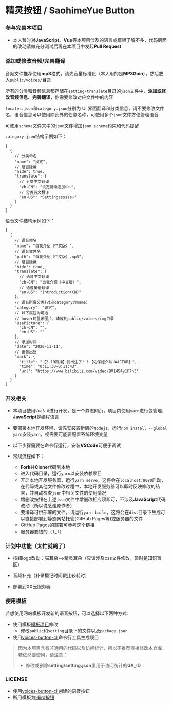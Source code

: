 # 精灵按钮 / SaohimeYue Button

### 参与完善本项目

- 本人暂时对**JavaScript**、**Vue**等本项目涉及的语言或框架了解不多，代码层面的改动请做充分测试后再在本项目中发起**Pull Request**

### 添加或修改音频/完善翻译

音频文件推荐使用**mp3**格式，请先音量标准化（本人用的是**MP3Gain**），然后放入`public/voices/`目录

所有的分类和音频信息都存储在`setting/translate`目录的`json`文件中，**添加或修改音频信息**、**完善翻译**，你需要修改对应文件中的内容

`locales.json`和`category.json`分别为 UI 界面翻译和分类信息，请不要修改文件名，语音信息可以使用除此外的任意名称，可使用多个`json`文件方便管理语音

可使用`schema`文件夹中的`json`文件增加`json schema`约束和代码提醒

`category.json`结构示例如下：

```jsonc
[
  {
    // 分类命名
    "name": "设定",
    // 是否隐藏
    "hide": true,
    "translate": {
      // 分类中文翻译
      "zh-CN": "设定持续追加中~",
      // 分类英文翻译
      "en-US": "Settingssssss~"
    }
  }
]
```

语音文件结构示例如下：

```jsonc
[
  {
    // 语音命名
    "name": "自我介绍（中文版）",
    // 语音文件名
    "path": "自我介绍（中文版）.mp3",
    // 是否隐藏
    "hide": true,
    "translate": {
      // 语音中文翻译
      "zh-CN": "自我介绍（中文版）",
      // 语音英语翻译
      "en-US": "Introduction(CN)"
    },
    // 语音所属分类(对应category的name)
    "category": "设定",
    // 以下属性为可选
    // hover时显示图片，请放到public/voices/img目录
    "usePicture": {
      "zh-CN": "",
      "en-US": ""
    },
    // 添加时间
    "date": "2020-11-11",
    // 语音出处
    "mark": {
      "title": "【2-19首播】我出生了！！【佐保姬夕映-WACTOR】",
      "time": "0:11:30~0:11:43",
      "url": "https://www.bilibili.com/video/BV14S4y1F7n3"
    }
  }
]
```

### 开发相关

- 本项目使用`Vue3.0`进行开发，是一个静态网页，项目内使用`yarn`进行包管理，**JavaScript**是编程语言

- 要部署本地开发环境，请先安装较新版的`Nodejs`，运行`npm install --global yarn`安装`yarn`，视需要可能要配置系统环境变量

- 以下步骤需要在命令行运行，安装**VSCode**可便于调试

- 常规流程如下：

    - **Fork**并**Clone**代码到本地
    - 进入代码目录，运行`yarn`以安装依赖项目
    - 开启本地开发服务器，运行`yarn serve`，这将会在`localhost:8080`启动，在代码或其他文件修改过程中，本地开发服务器可以即时反映修改的结果，并自动检查`json`中相关文件的使用情况
    - 增删改按钮在上述`json`文件中增删改相应项即可，不涉及**JavaScript**代码改动（所以说感谢原作者）
    - 要编译可供部署的文件，请运行`yarn build`，这将会在`dist`目录下生成可以直接部署到静态网站托管(GitHub Pages等)或服务器的文件
    - GitHub Pages的部署可参考[这个链接](https://cli.vuejs.org/zh/guide/deployment.html#github-pages)
    - 服务器要钱的（T_T）


### 计划中功能（太忙就鸽了）

- 按钮logo改动：猫耳朵-->精灵耳朵（应该涉及css文件修改，暂时是知识盲区）

- 音频补充（补录播记时间戳比较耗时）

- 部署到XX云服务器


### 使用模板

若想使用网站模板开发新的语音按钮，可以选择以下两种方式:

- 使用模板[模板项目](https://github.com/blacktunes/voices-button)修改
  - 修改`public`和`setting`目录下的文件以及`package.json`
- 使用[voices-button-cli](https://github.com/blacktunes/voices-button-cli)命令行工具生成项目

> 因为本项目含有非通用的代码以及访问统计，所以不推荐直接修改本仓库，若依然要使用，请注意：
>
> - 修改或删除**setting/setting.json**里用于访问统计的**GA_ID**

### LICENSE
- 使用[voices-button-cli](https://github.com/blacktunes/voices-button-cli)创建的语音按钮
- 所用模板为[Hiiro按钮](https://github.com/blacktunes/hiiro-button)